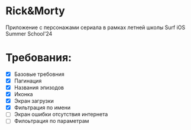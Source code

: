 #  Rick&Morty
Приложение с персонажами сериала в рамках летней школы Surf iOS Summer School'24
# Требования:
- [x] Базовые требовния
- [x] Пагинация
- [x] Названия эпизодов
- [x] Иконка
- [x] Экран загрузки
- [x] Фильтрация по имени
- [ ] Экран ошибки отсутствия интернета
- [ ] Филоьтрация по параметрам
